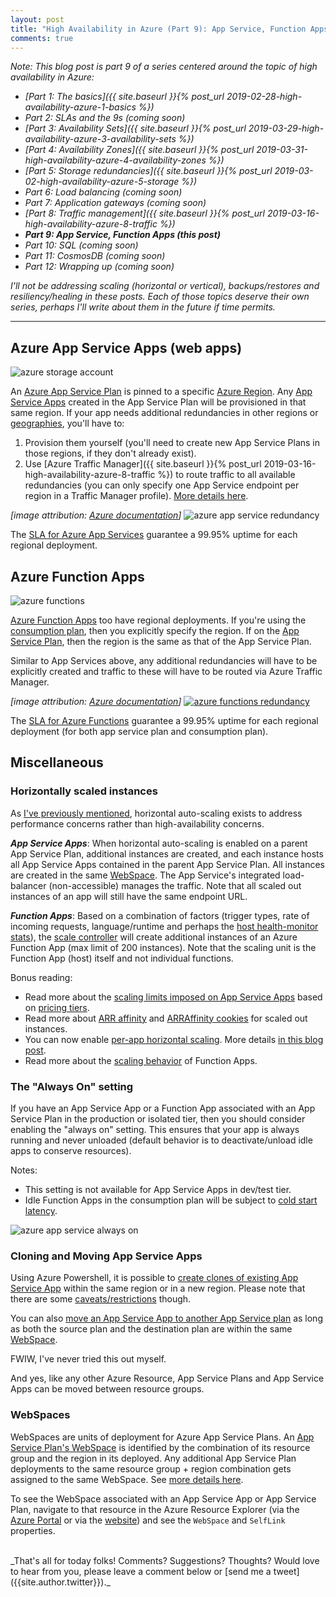 ```yaml
---
layout: post
title: "High Availability in Azure (Part 9): App Service, Function Apps"
comments: true
---
```

_Note: This blog post is part 9 of a series centered around the topic of high availability in Azure:_

* _[Part 1: The basics]({{ site.baseurl }}{% post_url 2019-02-28-high-availability-azure-1-basics %})_
* _Part 2: SLAs and the 9s (coming soon)_
* _[Part 3: Availability Sets]({{ site.baseurl }}{% post_url 2019-03-29-high-availability-azure-3-availability-sets %})_
* _[Part 4: Availability Zones]({{ site.baseurl }}{% post_url 2019-03-31-high-availability-azure-4-availability-zones %})_
* _[Part 5: Storage redundancies]({{ site.baseurl }}{% post_url 2019-03-02-high-availability-azure-5-storage %})_
* _Part 6: Load balancing (coming soon)_
* _Part 7: Application gateways (coming soon)_
* _[Part 8: Traffic management]({{ site.baseurl }}{% post_url 2019-03-16-high-availability-azure-8-traffic %})_
* _**Part 9: App Service, Function Apps (this post)**_
* _Part 10: SQL (coming soon)_
* _Part 11: CosmosDB (coming soon)_
* _Part 12: Wrapping up (coming soon)_

_I'll not be addressing scaling (horizontal or vertical), backups/restores and resiliency/healing in these posts. Each of those topics deserve their own series, perhaps I'll write about them in the future if time permits._

---

## Azure App Service Apps (web apps)

![azure storage account](../../../images/13-azure-app-service.png)

An [Azure App Service Plan](https://docs.microsoft.com/en-us/azure/app-service/overview-hosting-plans) is pinned to a specific [Azure Region](../../../2019/02/28/high-availability-azure-1-basics.html#region). Any [App Service Apps](https://docs.microsoft.com/en-us/azure/app-service/overview) created in the App Service Plan will be provisioned in that same region. If your app needs additional redundancies in other regions or [geographies](../../../2019/02/28/high-availability-azure-1-basics.html#geography), you'll have to:

1. Provision them yourself (you'll need to create new App Service Plans in those regions, if they don't already exist).
2. Use [Azure Traffic Manager]({{ site.baseurl }}{% post_url 2019-03-16-high-availability-azure-8-traffic %}) to route traffic to all available redundancies (you can only specify one App Service endpoint per region in a Traffic Manager profile). [More details here](https://docs.microsoft.com/en-us/azure/app-service/web-sites-traffic-manager#app-service-and-traffic-manager-profiles).

_[image attribution: [Azure documentation](https://docs.microsoft.com/en-us/azure/architecture/reference-architectures/basic-web-app)]_
![azure app service redundancy](../../../images/14-azure-app-service-redundancy.jpg)

The [SLA for Azure App Services](https://azure.microsoft.com/en-in/support/legal/sla/app-service/v1_4/) guarantee a 99.95% uptime for each regional deployment.

## Azure Function Apps

![azure functions](../../../images/15-azure-functions.png)

[Azure Function Apps](https://docs.microsoft.com/en-us/azure/azure-functions/functions-overview) too have regional deployments. If you're using the [consumption plan](https://docs.microsoft.com/en-us/azure/azure-functions/functions-scale#consumption-plan), then you explicitly specify the region. If on the [App Service Plan](https://docs.microsoft.com/en-us/azure/azure-functions/functions-scale#app-service-plan), then the region is the same as that of the App Service Plan.

Similar to App Services above, any additional redundancies will have to be explicitly created and traffic to these will have to be routed via Azure Traffic Manager.

_[image attribution: [Azure documentation](https://docs.microsoft.com/en-us/azure/architecture/reference-architectures/app-service-web-app/multi-region)]_
[![azure functions redundancy](../../../images/16-azure-functions-redundancy.jpg)](https://docs.microsoft.com/en-us/azure/architecture/reference-architectures/app-service-web-app/multi-region)

The [SLA for Azure Functions](https://azure.microsoft.com/en-us/support/legal/sla/functions/v1_1/) guarantee a 99.95% uptime for each regional deployment (for both app service plan and consumption plan).

## Miscellaneous

### Horizontally scaled instances

As [I've previously mentioned](../../../2019/02/28/high-availability-azure-1-basics.html#what-about-vm-scale-sets), horizontal auto-scaling exists to address performance concerns rather than high-availability concerns.

_**App Service Apps**_: When horizontal auto-scaling is enabled on a parent App Service Plan, additional instances are created, and each instance hosts all App Service Apps contained in the parent App Service Plan. All instances are created in the same [WebSpace](#webspaces). The App Service's integrated load-balancer (non-accessible) manages the traffic. Note that all scaled out instances of an app will still have the same endpoint URL.

_**Function Apps**_: Based on a combination of factors (trigger types, rate of incoming requests, language/runtime and perhaps the [host health-monitor stats](https://github.com/Azure/azure-functions-host/wiki/Host-Health-Monitor)), the [scale controller](https://docs.microsoft.com/en-in/azure/azure-functions/functions-scale#runtime-scaling) will create additional instances of an Azure Function App (max limit of 200 instances). Note that the scaling unit is the Function App (host) itself and not individual functions.  

Bonus reading:

* Read more about the [scaling limits imposed on App Service Apps](https://docs.microsoft.com/en-in/azure/azure-subscription-service-limits#app-service-limits) based on [pricing tiers](https://azure.microsoft.com/en-us/pricing/details/app-service/windows/).
* Read more about [ARR affinity](https://stackoverflow.com/a/49651618) and [ARRAffinity cookies](https://azure.microsoft.com/en-in/blog/disabling-arrs-instance-affinity-in-windows-azure-web-sites/) for scaled out instances.
* You can now enable [per-app horizontal scaling](https://docs.microsoft.com/en-us/azure/app-service/manage-scale-per-app). More details [in this blog post](https://markheath.net/post/per-app-scaling-app-service).
* Read more about the [scaling behavior](https://docs.microsoft.com/en-in/azure/azure-functions/functions-scale#understanding-scaling-behaviors) of Function Apps.

### The "Always On" setting

If you have an App Service App or a Function App associated with an App Service Plan in the production or isolated tier, then you should consider enabling the "always on" setting. This ensures that your app is always running and never unloaded (default behavior is to deactivate/unload idle apps to conserve resources).

Notes:

* This setting is not available for App Service Apps in dev/test tier.
* Idle Function Apps in the consumption plan will be subject to [cold start latency](https://blogs.msdn.microsoft.com/appserviceteam/2018/02/07/understanding-serverless-cold-start/).

![azure app service always on](../../../images/17-azure-app-service-always-on.jpg)

### Cloning and Moving App Service Apps

Using Azure Powershell, it is possible to [create clones of existing App Service App](https://docs.microsoft.com/en-us/azure/app-service/app-service-web-app-cloning) within the same region or in a new region. Please note that there are some [caveats/restrictions](https://docs.microsoft.com/en-us/azure/app-service/app-service-web-app-cloning#current-restrictions) though.

You can also [move an App Service App to another App Service plan](https://docs.microsoft.com/en-us/azure/app-service/app-service-plan-manage#move-an-app-to-another-app-service-plan) as long as both the source plan and the destination plan are within the same [WebSpace](#webspaces).

FWIW, I've never tried this out myself.

And yes, like any other Azure Resource, App Service Plans and App Service Apps can be moved between resource groups.

### WebSpaces

WebSpaces are units of deployment for Azure App Service Plans. An [App Service Plan's WebSpace](https://docs.microsoft.com/en-us/azure/app-service/app-service-plan-manage#move-an-app-to-another-app-service-plan) is identified by the combination of its resource group and the region in its deployed. Any additional App Service Plan deployments to the same resource group + region combination gets assigned to the same WebSpace. See [more details here](https://github.com/projectkudu/kudu/wiki/ResourceGroup-VS.-WebSpace).

To see the WebSpace associated with an App Service App or App Service Plan, navigate to that resource in the Azure Resource Explorer (via the [Azure Portal](https://portal.azure.com/#blade/HubsExtension/ArmExplorerBlade) or via the [website](https://resources.azure.com/)) and see the `WebSpace` and `SelfLink` properties.

<br>
_That's all for today folks! Comments? Suggestions? Thoughts? Would love to hear from you, please leave a comment below or [send me a tweet]({{site.author.twitter}})._
